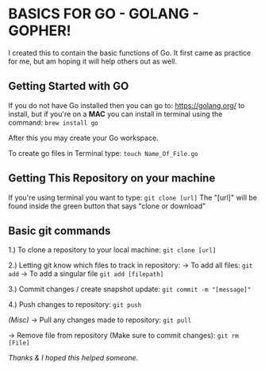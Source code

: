# BASICS FOR GO - GOLANG - GOPHER!

I created this to contain the basic functions of Go. It first came as practice for me, but am hoping it will help others out as well.

## Getting Started with GO

If you do not have Go installed then you can go to: https://golang.org/
to install, but if you're on a **MAC** you can install in terminal using the command:
`brew install go`

After this you may create your Go workspace.

To create go files in Terminal type: `touch Name_Of_File.go`

## Getting This Repository on your machine

If you're using terminal you want to type: `git clone [url]`
The "[url]" will be found inside the green button that says "clone or download"

## Basic git commands

1.) To clone a repository to your local machine: `git clone [url]`

2.) Letting git know which files to track in repository: 
     -> To add all files: `git add`
     -> To add a singular file `git add [filepath]`

3.) Commit changes / create snapshot update: `git commit -m "[message]"`

4.) Push changes to repository: `git push`


*(Misc)*
-> Pull any changes made to repository: `git pull`

-> Remove file from repository (Make sure to commit changes): `git rm [File]`

*Thanks & I hoped this helped someone.*
